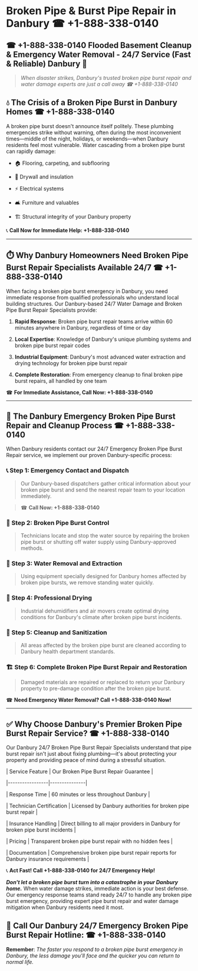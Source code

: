 # Broken Pipe & Burst Pipe Repair in Danbury ☎ +1-888-338-0140  
## ☎ +1-888-338-0140 Flooded Basement Cleanup & Emergency Water Removal - 24/7 Service (Fast & Reliable) Danbury 🚨  

> *When disaster strikes, Danbury's trusted broken pipe burst repair and water damage experts are just a call away ☎ +1-888-338-0140*  

## 💧 The Crisis of a Broken Pipe Burst in Danbury Homes ☎ +1-888-338-0140  

A broken pipe burst doesn't announce itself politely. These plumbing emergencies strike without warning, often during the most inconvenient times—middle of the night, holidays, or weekends—when Danbury residents feel most vulnerable. Water cascading from a broken pipe burst can rapidly damage:  

* 🏠 Flooring, carpeting, and subflooring  
* 🧱 Drywall and insulation  
* ⚡ Electrical systems  
* 🛋️ Furniture and valuables  
* 🏗️ Structural integrity of your Danbury property  

📞 **Call Now for Immediate Help: +1-888-338-0140**  

---  

## ⏱️ Why Danbury Homeowners Need Broken Pipe Burst Repair Specialists Available 24/7 ☎ +1-888-338-0140  

When facing a broken pipe burst emergency in Danbury, you need immediate response from qualified professionals who understand local building structures. Our Danbury-based 24/7 Water Damage and Broken Pipe Burst Repair Specialists provide:  

1. **Rapid Response**: Broken pipe burst repair teams arrive within 60 minutes anywhere in Danbury, regardless of time or day  
2. **Local Expertise**: Knowledge of Danbury's unique plumbing systems and broken pipe burst repair codes  
3. **Industrial Equipment**: Danbury's most advanced water extraction and drying technology for broken pipe burst repair  
4. **Complete Restoration**: From emergency cleanup to final broken pipe burst repairs, all handled by one team  

☎ **For Immediate Assistance, Call Now: +1-888-338-0140**  

---  

## 🔧 The Danbury Emergency Broken Pipe Burst Repair and Cleanup Process ☎ +1-888-338-0140  

When Danbury residents contact our 24/7 Emergency Broken Pipe Burst Repair service, we implement our proven Danbury-specific process:  

### 📞 Step 1: Emergency Contact and Dispatch  
> Our Danbury-based dispatchers gather critical information about your broken pipe burst and send the nearest repair team to your location immediately.  
> ☎ **Call Now: +1-888-338-0140**  

### 🚿 Step 2: Broken Pipe Burst Control  
> Technicians locate and stop the water source by repairing the broken pipe burst or shutting off water supply using Danbury-approved methods.  

### 🌊 Step 3: Water Removal and Extraction  
> Using equipment specially designed for Danbury homes affected by broken pipe bursts, we remove standing water quickly.  

### 💨 Step 4: Professional Drying  
> Industrial dehumidifiers and air movers create optimal drying conditions for Danbury's climate after broken pipe burst incidents.  

### 🧼 Step 5: Cleanup and Sanitization  
> All areas affected by the broken pipe burst are cleaned according to Danbury health department standards.  

### 🏗️ Step 6: Complete Broken Pipe Burst Repair and Restoration  
> Damaged materials are repaired or replaced to return your Danbury property to pre-damage condition after the broken pipe burst.  

☎ **Need Emergency Water Removal? Call +1-888-338-0140 Now!**  

---  

## ✅ Why Choose Danbury's Premier Broken Pipe Burst Repair Service? ☎ +1-888-338-0140  

Our Danbury 24/7 Broken Pipe Burst Repair Specialists understand that pipe burst repair isn't just about fixing plumbing—it's about protecting your property and providing peace of mind during a stressful situation.  

| Service Feature | Our Broken Pipe Burst Repair Guarantee |  
|-----------------|---------------|  
| Response Time | 60 minutes or less throughout Danbury |  
| Technician Certification | Licensed by Danbury authorities for broken pipe burst repair |  
| Insurance Handling | Direct billing to all major providers in Danbury for broken pipe burst incidents |  
| Pricing | Transparent broken pipe burst repair with no hidden fees |  
| Documentation | Comprehensive broken pipe burst repair reports for Danbury insurance requirements |  

📞 **Act Fast! Call +1-888-338-0140 for 24/7 Emergency Help!**  

***Don't let a broken pipe burst turn into a catastrophe in your Danbury home.*** When water damage strikes, immediate action is your best defense. Our emergency response teams stand ready 24/7 to handle any broken pipe burst emergency, providing expert pipe burst repair and water damage mitigation when Danbury residents need it most.  

## 📱 Call Our Danbury 24/7 Emergency Broken Pipe Burst Repair Hotline: ☎ +1-888-338-0140  

**Remember**: *The faster you respond to a broken pipe burst emergency in Danbury, the less damage you'll face and the quicker you can return to normal life.*